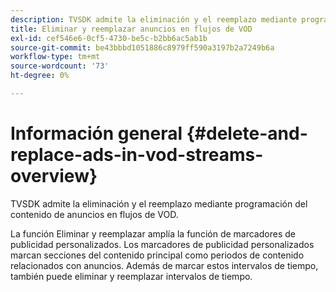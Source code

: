 ```yaml
---
description: TVSDK admite la eliminación y el reemplazo mediante programación del contenido de anuncios en flujos de VOD.
title: Eliminar y reemplazar anuncios en flujos de VOD
exl-id: cef546e6-0cf5-4730-be5c-b2bb6ac5ab1b
source-git-commit: be43bbbd1051886c8979ff590a3197b2a7249b6a
workflow-type: tm+mt
source-wordcount: '73'
ht-degree: 0%

---
```


# Información general {#delete-and-replace-ads-in-vod-streams-overview}

TVSDK admite la eliminación y el reemplazo mediante programación del contenido de anuncios en flujos de VOD.

La función Eliminar y reemplazar amplía la función de marcadores de publicidad personalizados. Los marcadores de publicidad personalizados marcan secciones del contenido principal como periodos de contenido relacionados con anuncios. Además de marcar estos intervalos de tiempo, también puede eliminar y reemplazar intervalos de tiempo.
